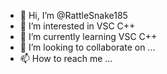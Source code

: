 - 👋 Hi, I’m @RattleSnake185
- 👀 I’m interested in VSC C++
- 🌱 I’m currently learning VSC C++
- 💞️ I’m looking to collaborate on ...
- 📫 How to reach me ...

<!---
RattleSnake185/RattleSnake185 is a ✨ special ✨ repository because its `README.md` (this file) appears on your GitHub profile.
You can click the Preview link to take a look at your changes.
--->

